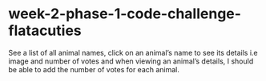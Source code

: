 # week-2-phase-1-code-challenge-flatacuties
See a list of all animal names, click on an animal’s name to see its details i.e image and number of votes and when viewing an animal’s details, I should be able to add the number of votes for each animal. 
